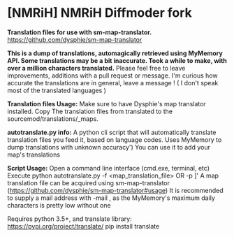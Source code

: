# [NMRiH] NMRiH Diffmoder fork     
**Translation files for use with sm-map-translator.**
https://github.com/dysphie/sm-map-translator

**This is a dump of translations, automagically retrieved using MyMemory API. Some translations may be a bit inaccurate. Took a while to make, with over a million characters translated.**
Please feel free to leave improvements, additions with a pull request or message.
I'm curious how accurate the translations are in general, leave a message ! ( I don't speak most of the translated languages )

**Translation files Usage:**
Make sure to have Dysphie's map translator installed. 
Copy The translation files from translated to the sourcemod/translations/_maps.

**autotranslate.py info:**
A python cli script that will automatically translate translation files you feed it, based on language codes. 
Uses MyMemory to dump translations with unknown accuracy') 
You can use it to add your map's translations

**Script Usage:**
Open a command line interface (cmd.exe, terminal, etc)
Execute python autotranslate.py -f <map_translation_file> OR -p <directory to translate>]'
A map translation file can be acquired using sm-map-translator (https://github.com/dysphie/sm-map-translator#usage)
It is recommended to supply a mail address with -mail <yourmail>,
as the MyMemory's maximum daily characters is pretty low without one 

 Requires python 3.5+, and translate library:
       https://pypi.org/project/translate/
       pip install translate